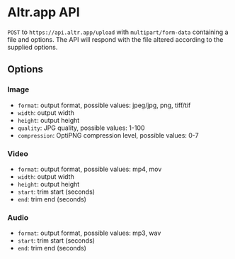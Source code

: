 # Altr.app API

`POST` to `https://api.altr.app/upload` with `multipart/form-data` containing a file and options. The API will respond with the file altered according to the supplied options.

## Options

### Image

- `format`: output format, possible values: jpeg/jpg, png, tiff/tif
- `width`: output width
- `height`: output height
- `quality`: JPG quality, possible values: 1-100
- `compression`: OptiPNG compression level, possible values: 0-7

### Video

- `format`: output format, possible values: mp4, mov
- `width`: output width
- `height`: output height
- `start`: trim start (seconds)
- `end`: trim end (seconds)

### Audio

- `format`: output format, possible values: mp3, wav
- `start`: trim start (seconds)
- `end`: trim end (seconds)
